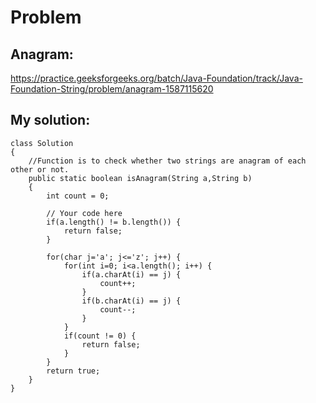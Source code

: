 # Problem 
## Anagram: 
https://practice.geeksforgeeks.org/batch/Java-Foundation/track/Java-Foundation-String/problem/anagram-1587115620 

## My solution: 
```
class Solution
{    
    //Function is to check whether two strings are anagram of each other or not.
    public static boolean isAnagram(String a,String b)
    {
        int count = 0;
        
        // Your code here
        if(a.length() != b.length()) {
            return false;
        }
        
        for(char j='a'; j<='z'; j++) {
            for(int i=0; i<a.length(); i++) {
                if(a.charAt(i) == j) {
                    count++;
                }
                if(b.charAt(i) == j) {
                    count--;
                }
            }
            if(count != 0) {
                return false;
            }
        }
        return true;
    }
}
```
